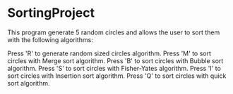 # SortingProject

This program generate 5 random circles and allows the user to sort them with the following algorithms:

Press 'R' to generate random sized circles algorithm.
Press 'M' to sort circles with Merge sort algorithm.
Press 'B' to sort circles with Bubble sort algorithm.
Press 'S' to sort circles with Fisher-Yates algorithm.
Press 'I' to sort circles with Insertion sort algorithm.
Press 'Q' to sort circles with quick sort algorithm.